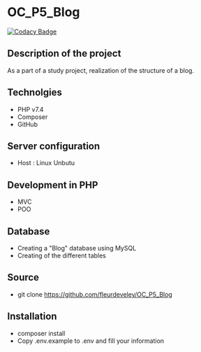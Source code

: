 # OC_P5_Blog
[![Codacy Badge](https://app.codacy.com/project/badge/Grade/daf4eb11bfe44fe0b619a80671dcfc7f)](https://www.codacy.com/gh/fleurdeveley/OC_P5_Blog/dashboard?utm_source=github.com&amp;utm_medium=referral&amp;utm_content=fleurdeveley/OC_P5_Blog&amp;utm_campaign=Badge_Grade)

## Description of the project
As a part of a study project, realization of the structure of a blog.

## Technolgies
*  PHP v7.4
*  Composer
*  GitHub
  
## Server configuration
*  Host : Linux Unbutu

## Development in PHP
*  MVC
*  POO

## Database
*  Creating a "Blog" database using MySQL
*  Creating of the different tables

## Source
*  git clone https://github.com/fleurdeveley/OC_P5_Blog

## Installation
*  composer install
*  Copy .env.example to .env and fill your information
